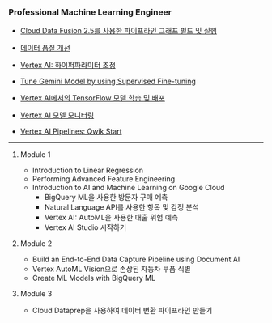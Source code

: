 ### Professional Machine Learning Engineer

- [Cloud Data Fusion 2.5를 사용한 파이프라인 그래프 빌드 및 실행](https://partner.cloudskillsboost.google/course_templates/53/labs/522648)
- [데이터 품질 개선](https://partner.cloudskillsboost.google/focuses/14244?parent=catalog)
- [Vertex AI: 하이퍼파라미터 조정](https://partner.cloudskillsboost.google/course_templates/9/labs/531404)

- [Tune Gemini Model by using Supervised Fine-tuning](https://partner.cloudskillsboost.google/focuses/120421?catalog_rank=%7B%22rank%22%3A1%2C%22num_filters%22%3A0%2C%22has_search%22%3Atrue%7D&parent=catalog&search_id=46873769)
- [Vertex AI에서의 TensorFlow 모델 학습 및 배포](https://partner.cloudskillsboost.google/course_templates/158/labs/460525)
- [Vertex AI 모델 모니터링](https://partner.cloudskillsboost.google/focuses/36414?parent=catalog)
- [Vertex AI Pipelines: Qwik Start](https://partner.cloudskillsboost.google/focuses/22030?parent=catalog)




---

1. Module 1  
    - Introduction to Linear Regression
    - Performing Advanced Feature Engineering
    - Introduction to AI and Machine Learning on Google Cloud 
        - BigQuery ML을 사용한 방문자 구매 예측
        - Natural Language API를 사용한 항목 및 감정 분석
        - Vertex AI: AutoML을 사용한 대출 위험 예측
        - Vertex AI Studio 시작하기

2. Module 2
    - Build an End-to-End Data Capture Pipeline using Document AI
    - Vertex AutoML Vision으로 손상된 자동차 부품 식별
    - Create ML Models with BigQuery ML

3. Module 3
    - Cloud Dataprep을 사용하여 데이터 변환 파이프라인 만들기
    